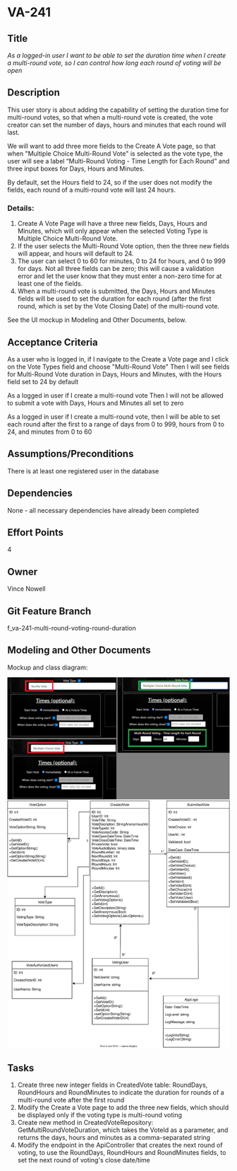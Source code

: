 # VA-241

## Title

*As a logged-in user I want to be able to set the duration time when I create a multi-round vote, so I can control how long each round of voting will be open*

## Description

This user story is about adding the capability of setting the duration time for multi-round votes, so that when a multi-round vote is created, the vote creator can set the number of days, hours and minutes that each round will last.

We will want to add three more fields to the Create A Vote page, so that when "Multiple Choice Multi-Round Vote" is selected as the vote type, the user will see a label “Multi-Round Voting - Time Length for Each Round” and three input boxes for Days, Hours and Minutes.

By default, set the Hours field to 24, so if the user does not modify the fields, each round of a multi-round vote will last 24 hours.

### Details:

1. Create A Vote Page will have a three new fields, Days, Hours and Minutes, which will only appear when the selected 
   Voting Type is Multiple Choice Multi-Round Vote.
2. If the user selects the Multi-Round Vote option, then the three new fields will appear, and hours will default to 24.
3. The user can select 0 to 60 for minutes, 0 to 24 for hours, and 0 to 999 for days. Not all three fields can be zero;
   this will cause a validation error and let the user know that they must enter a non-zero time for at least one of the fields.
4. When a multi-round vote is submitted, the Days, Hours and Minutes fields will be used to set the duration for each round
   (after the first round, which is set by the Vote Closing Date) of the multi-round vote.

See the UI mockup in Modeling and Other Documents, below.

## Acceptance Criteria
As a user who is logged in, if I navigate to the Create a Vote page and I click on the Vote Types field and choose "Multi-Round Vote"
Then I will see fields for Multi-Round Vote duration in Days, Hours and Minutes, with the Hours field set to 24 by default

As a logged in user if I create a multi-round vote
Then I will not be allowed to submit a vote with Days, Hours and Minutes all set to zero

As a logged in user if I create a multi-round vote, then I will be able to set each round after the first to a range of days from 0 to 999,
hours from 0 to 24, and minutes from 0 to 60


## Assumptions/Preconditions
There is at least one registered user in the database

## Dependencies
None - all necessary dependencies have already been completed

## Effort Points
4

## Owner
Vince Nowell

## Git Feature Branch
f_va-241-multi-round-voting-round-duration

## Modeling and Other Documents

Mockup and class diagram: 

![Multi Round Vote Mockup](https://github.com/vincenowell4/KSV-Software/blob/f_va-241-multi-round-vote-duration/docs/ProjectManagement/Modeling/VA-241/VA-241-UI-Mockup.png)
![Class diagram](https://github.com/vincenowell4/KSV-Software/blob/f_va-241-multi-round-vote-duration/docs/ProjectManagement/Modeling/VA-241/VotingAppClassDiagram.drawio.svg)



## Tasks
1. Create three new integer fields in CreatedVote table: RoundDays, RoundHours and RoundMinutes to indicate the duration for rounds of a multi-round vote after the first round
2. Modify the Create a Vote page to add the three new fields, which should be displayed only if the voting type is multi-round voting
3. Create new method in CreatedVoteRepository: GetMultiRoundVoteDuration, which takes the VoteId as a parameter, and returns the days, hours and minutes as a comma-separated string
4. Modify the endpoint in the ApiController that creates the next round of voting, to use the RoundDays, RoundHours and RoundMinutes fields, to set the next round of voting's close date/time
